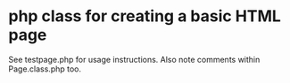 # php class for creating a basic HTML page
See testpage.php for usage instructions.
Also note comments within Page.class.php too.

